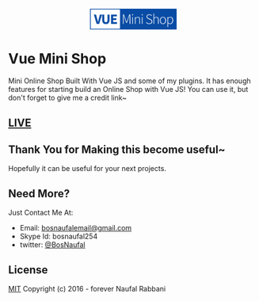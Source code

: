 <p align="center"><a href="https://bosnaufal.github.io/vue-mini-shop"><img src="./assets/img/logo.png" width="175px" alt="Vue Mini Shop"/></a></p>

# Vue Mini Shop
Mini Online Shop Built With Vue JS and some of my plugins. It has enough features for starting build an Online Shop with Vue JS! You can use it, but don't forget to give me a credit link~

## [LIVE](https://bosnaufal.github.io/vue-mini-shop)

## Thank You for Making this become useful~
Hopefully it can be useful for your next projects.

## Need More?
Just Contact Me At:
- Email: [bosnaufalemail@gmail.com](mailto:bosnaufalemail@gmail.com)
- Skype Id: bosnaufal254
- twitter: [@BosNaufal](https://twitter.com/BosNaufal)

## License
[MIT](http://opensource.org/licenses/MIT)
Copyright (c) 2016 - forever Naufal Rabbani
